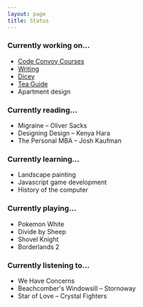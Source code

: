 ```yaml
---
layout: page
title: Status
---
```


### Currently working on...

* [Code Convoy Courses](http://codeconvoy.com)
* [Writing](/archive)
* [Dicey](http://sandcastle.co/dicey)
* [Tea Guide](http://teaguide.co)
* Apartment design

### Currently reading...

* Migraine – Oliver Sacks
* Designing Design – Kenya Hara
* The Personal MBA – Josh Kaufman

### Currently learning...

* Landscape painting
* Javascript game development
* History of the computer

### Currently playing...

* Pokemon White
* Divide by Sheep
* Shovel Knight
* Borderlands 2

### Currently listening to...

* We Have Concerns
* Beachcomber's Windowsill – Stornoway
* Star of Love – Crystal Fighters
